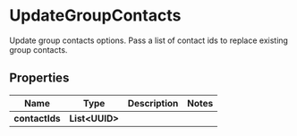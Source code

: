 

# UpdateGroupContacts

Update group contacts options. Pass a list of contact ids to replace existing group contacts.

## Properties

| Name | Type | Description | Notes |
|------------ | ------------- | ------------- | -------------|
|**contactIds** | **List&lt;UUID&gt;** |  |  |



